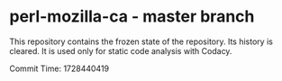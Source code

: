 # perl-mozilla-ca - master branch

This repository contains the frozen state of the repository.
Its history is cleared. It is used only for static code
analysis with Codacy.

Commit Time: 1728440419